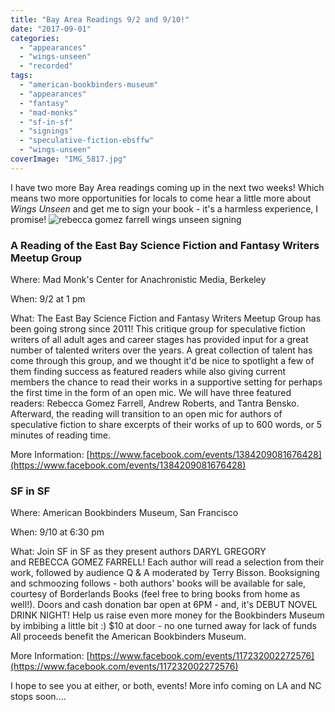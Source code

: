 ```yaml
---
title: "Bay Area Readings 9/2 and 9/10!"
date: "2017-09-01"
categories:
  - "appearances"
  - "wings-unseen"
  - "recorded"
tags:
  - "american-bookbinders-museum"
  - "appearances"
  - "fantasy"
  - "mad-monks"
  - "sf-in-sf"
  - "signings"
  - "speculative-fiction-ebsffw"
  - "wings-unseen"
coverImage: "IMG_5817.jpg"
---
```


I have two more Bay Area readings coming up in the next two weeks! Which means two more opportunities for locals to come hear a little more about _Wings Unseen_ and get me to sign your book - it's a harmless experience, I promise! ![rebecca gomez farrell wings unseen signing](https://d2ypg8o05lff0b.cloudfront.net/wp-content/uploads/sites/3/2017/09/IMG_5817.jpg)

### A Reading of the East Bay Science Fiction and Fantasy Writers Meetup Group

Where: Mad Monk's Center for Anachronistic Media, Berkeley

When: 9/2 at 1 pm

What: The East Bay Science Fiction and Fantasy Writers Meetup Group has been going strong since 2011! This critique group for speculative fiction writers of all adult ages and career stages has provided input for a great number of talented writers over the years. A great collection of talent has come through this group, and we thought it'd be nice to spotlight a few of them finding success as featured readers while also giving current members the chance to read their works in a supportive setting for perhaps the first time in the form of an open mic. We will have three featured readers: Rebecca Gomez Farrell, Andrew Roberts, and Tantra Bensko. Afterward, the reading will transition to an open mic for authors of speculative fiction to share excerpts of their works of up to 600 words, or 5 minutes of reading time.

More Information: [https://www.facebook.com/events/1384209081676428](https://www.facebook.com/events/1384209081676428)

### SF in SF

Where: American Bookbinders Museum, San Francisco

When: 9/10 at 6:30 pm

What: Join SF in SF as they present authors DARYL GREGORY and REBECCA GOMEZ FARRELL! Each author will read a selection from their work, followed by audience Q & A moderated by Terry Bisson. Booksigning and schmoozing follows - both authors' books will be available for sale, courtesy of Borderlands Books (feel free to bring books from home as well!). Doors and cash donation bar open at 6PM - and, it's DEBUT NOVEL DRINK NIGHT! Help us raise even more money for the Bookbinders Museum by imbibing a little bit :) $10 at door - no one turned away for lack of funds All proceeds benefit the American Bookbinders Museum.

More Information: [https://www.facebook.com/events/117232002272576](https://www.facebook.com/events/117232002272576)

I hope to see you at either, or both, events! More info coming on LA and NC stops soon....
